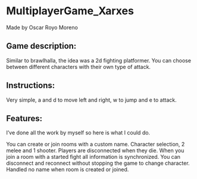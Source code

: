 # MultiplayerGame_Xarxes
 
Made by Oscar Royo Moreno

## Game description:
Similar to brawlhalla, the idea was a 2d fighting platformer. You can choose between different characters with their own type of attack.

## Instructions:
Very simple, a and d to move left and right, w to jump and e to attack.

## Features:
I’ve done all the work by myself so here is what I could do.

You can create or join rooms with a custom name.
Character selection, 2 melee and 1 shooter.
Players are disconnected when they die.
When you join a room with a started fight all information is synchronized.
You can disconnect and reconnect without stopping the game to change character.
Handled no name when room is created or joined.
